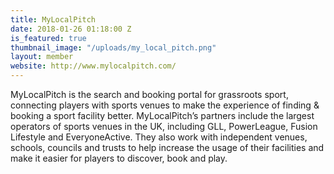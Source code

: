 ```yaml
---
title: MyLocalPitch
date: 2018-01-26 01:18:00 Z
is_featured: true
thumbnail_image: "/uploads/my_local_pitch.png"
layout: member
website: http://www.mylocalpitch.com/
---
```


MyLocalPitch is the search and booking portal for grassroots sport, connecting players with sports venues to make the experience of finding & booking a sport facility better. MyLocalPitch’s partners include the largest operators of sports venues in the UK, including GLL, PowerLeague, Fusion Lifestyle and EveryoneActive. They also work with independent venues, schools, councils and trusts to help increase the usage of their facilities and make it easier for players to discover, book and play.
